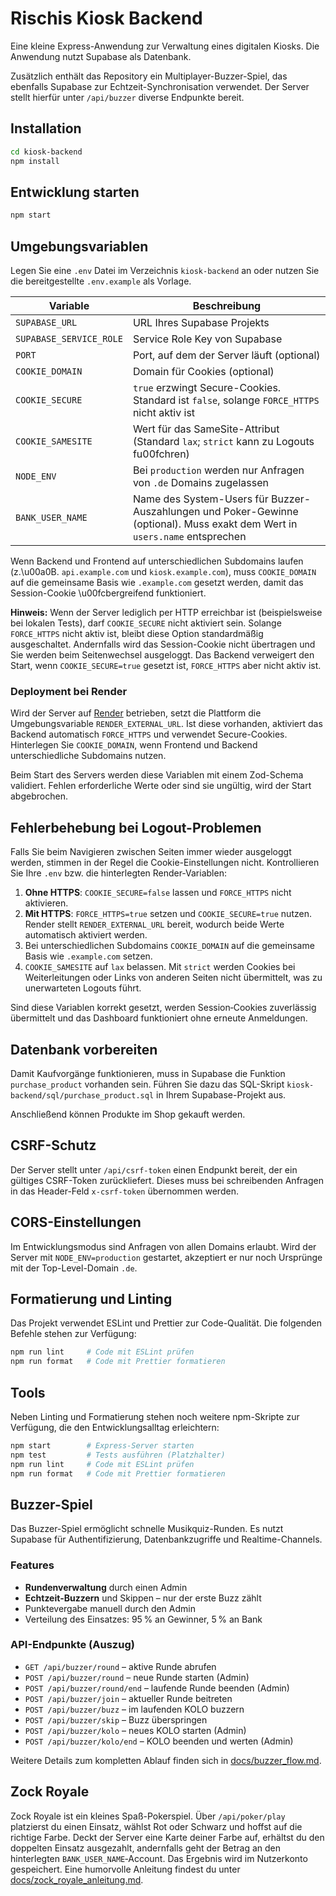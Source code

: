 # Rischis Kiosk Backend

Eine kleine Express-Anwendung zur Verwaltung eines digitalen Kiosks. Die Anwendung nutzt Supabase als Datenbank.

Zusätzlich enthält das Repository ein Multiplayer-Buzzer-Spiel, das ebenfalls Supabase zur Echtzeit-Synchronisation verwendet. Der Server stellt hierfür unter `/api/buzzer` diverse Endpunkte bereit.

## Installation

```bash
cd kiosk-backend
npm install
```

## Entwicklung starten

```bash
npm start
```

## Umgebungsvariablen

Legen Sie eine `.env` Datei im Verzeichnis `kiosk-backend` an oder nutzen Sie die bereitgestellte `.env.example` als Vorlage.

| Variable                | Beschreibung                                                                                                                |
| ----------------------- | --------------------------------------------------------------------------------------------------------------------------- |
| `SUPABASE_URL`          | URL Ihres Supabase Projekts                                                                                                 |
| `SUPABASE_SERVICE_ROLE` | Service Role Key von Supabase                                                                                               |
| `PORT`                  | Port, auf dem der Server läuft (optional)                                                                                   |
| `COOKIE_DOMAIN`         | Domain für Cookies (optional)                                                                                               |
| `COOKIE_SECURE`         | `true` erzwingt Secure-Cookies. Standard ist `false`, solange `FORCE_HTTPS` nicht aktiv ist                                 |
| `COOKIE_SAMESITE`       | Wert für das SameSite-Attribut (Standard `lax`; `strict` kann zu Logouts fu00fchren) |
| `NODE_ENV`              | Bei `production` werden nur Anfragen von `.de` Domains zugelassen                                                           |
| `BANK_USER_NAME`        | Name des System-Users für Buzzer-Auszahlungen und Poker-Gewinne (optional). Muss exakt dem Wert in `users.name` entsprechen |

Wenn Backend und Frontend auf unterschiedlichen Subdomains laufen (z.\u00a0B. `api.example.com` und `kiosk.example.com`), muss `COOKIE_DOMAIN` auf die gemeinsame Basis wie `.example.com` gesetzt werden, damit das Session-Cookie \u00fcbergreifend funktioniert.

**Hinweis:** Wenn der Server lediglich per HTTP erreichbar ist (beispielsweise bei lokalen Tests), darf `COOKIE_SECURE` nicht aktiviert sein. Solange `FORCE_HTTPS` nicht aktiv ist, bleibt diese Option standardmäßig ausgeschaltet. Andernfalls wird das Session-Cookie nicht übertragen und Sie werden beim Seitenwechsel ausgeloggt.
Das Backend verweigert den Start, wenn `COOKIE_SECURE=true` gesetzt ist, `FORCE_HTTPS` aber nicht aktiv ist.

### Deployment bei Render

Wird der Server auf [Render](https://render.com) betrieben, setzt die Plattform die Umgebungsvariable `RENDER_EXTERNAL_URL`.
Ist diese vorhanden, aktiviert das Backend automatisch `FORCE_HTTPS` und verwendet Secure-Cookies.
Hinterlegen Sie `COOKIE_DOMAIN`, wenn Frontend und Backend unterschiedliche Subdomains nutzen.

Beim Start des Servers werden diese Variablen mit einem Zod-Schema
validiert. Fehlen erforderliche Werte oder sind sie ungültig, wird der
Start abgebrochen.

## Fehlerbehebung bei Logout-Problemen

Falls Sie beim Navigieren zwischen Seiten immer wieder ausgeloggt werden,
stimmen in der Regel die Cookie-Einstellungen nicht. Kontrollieren Sie
Ihre `.env` bzw. die hinterlegten Render‑Variablen:

1. **Ohne HTTPS**: `COOKIE_SECURE=false` lassen und `FORCE_HTTPS` nicht
   aktivieren.
2. **Mit HTTPS**: `FORCE_HTTPS=true` setzen und `COOKIE_SECURE=true`
   nutzen. Render stellt `RENDER_EXTERNAL_URL` bereit, wodurch beide
   Werte automatisch aktiviert werden.
3. Bei unterschiedlichen Subdomains `COOKIE_DOMAIN` auf die gemeinsame
   Basis wie `.example.com` setzen.
4. `COOKIE_SAMESITE` auf `lax` belassen. Mit `strict` werden Cookies
   bei Weiterleitungen oder Links von anderen Seiten nicht
   übermittelt, was zu unerwarteten Logouts führt.

Sind diese Variablen korrekt gesetzt, werden Session‑Cookies
zuverlässig übermittelt und das Dashboard funktioniert ohne erneute
Anmeldungen.

## Datenbank vorbereiten

Damit Kaufvorgänge funktionieren, muss in Supabase die Funktion
`purchase_product` vorhanden sein. Führen Sie dazu das SQL-Skript
`kiosk-backend/sql/purchase_product.sql` in Ihrem Supabase-Projekt aus.

Anschließend können Produkte im Shop gekauft werden.

## CSRF-Schutz

Der Server stellt unter `/api/csrf-token` einen Endpunkt bereit, der ein
gültiges CSRF-Token zurückliefert. Dieses muss bei schreibenden Anfragen in
das Header-Feld `x-csrf-token` übernommen werden.

## CORS-Einstellungen

Im Entwicklungsmodus sind Anfragen von allen Domains erlaubt. Wird der Server
mit `NODE_ENV=production` gestartet, akzeptiert er nur noch Ursprünge mit der
Top-Level-Domain `.de`.

## Formatierung und Linting

Das Projekt verwendet ESLint und Prettier zur Code-Qualität. Die folgenden Befehle stehen zur Verfügung:

```bash
npm run lint     # Code mit ESLint prüfen
npm run format   # Code mit Prettier formatieren
```

## Tools

Neben Linting und Formatierung stehen noch weitere npm-Skripte zur
Verfügung, die den Entwicklungsalltag erleichtern:

```bash
npm start        # Express-Server starten
npm test         # Tests ausführen (Platzhalter)
npm run lint     # Code mit ESLint prüfen
npm run format   # Code mit Prettier formatieren
```

## Buzzer-Spiel

Das Buzzer-Spiel ermöglicht schnelle Musikquiz-Runden. Es nutzt Supabase für Authentifizierung, Datenbankzugriffe und Realtime-Channels.

### Features

- **Rundenverwaltung** durch einen Admin
- **Echtzeit-Buzzern** und Skippen – nur der erste Buzz zählt
- Punktevergabe manuell durch den Admin
- Verteilung des Einsatzes: 95 % an Gewinner, 5 % an Bank

### API-Endpunkte (Auszug)

- `GET /api/buzzer/round` – aktive Runde abrufen
- `POST /api/buzzer/round` – neue Runde starten (Admin)
- `POST /api/buzzer/round/end` – laufende Runde beenden (Admin)
- `POST /api/buzzer/join` – aktueller Runde beitreten
- `POST /api/buzzer/buzz` – im laufenden KOLO buzzern
- `POST /api/buzzer/skip` – Buzz überspringen
- `POST /api/buzzer/kolo` – neues KOLO starten (Admin)
- `POST /api/buzzer/kolo/end` – KOLO beenden und werten (Admin)

Weitere Details zum kompletten Ablauf finden sich in [docs/buzzer_flow.md](docs/buzzer_flow.md).

## Zock Royale

Zock Royale ist ein kleines Spaß-Pokerspiel. Über `/api/poker/play` platzierst
du einen Einsatz, wählst Rot oder Schwarz und hoffst auf die richtige Farbe.
Deckt der Server eine Karte deiner Farbe auf, erhältst du den doppelten Einsatz
ausgezahlt, andernfalls geht der Betrag an den hinterlegten
`BANK_USER_NAME`‑Account. Das Ergebnis wird im Nutzerkonto gespeichert. Eine
humorvolle Anleitung findest du unter
[docs/zock_royale_anleitung.md](docs/zock_royale_anleitung.md).
